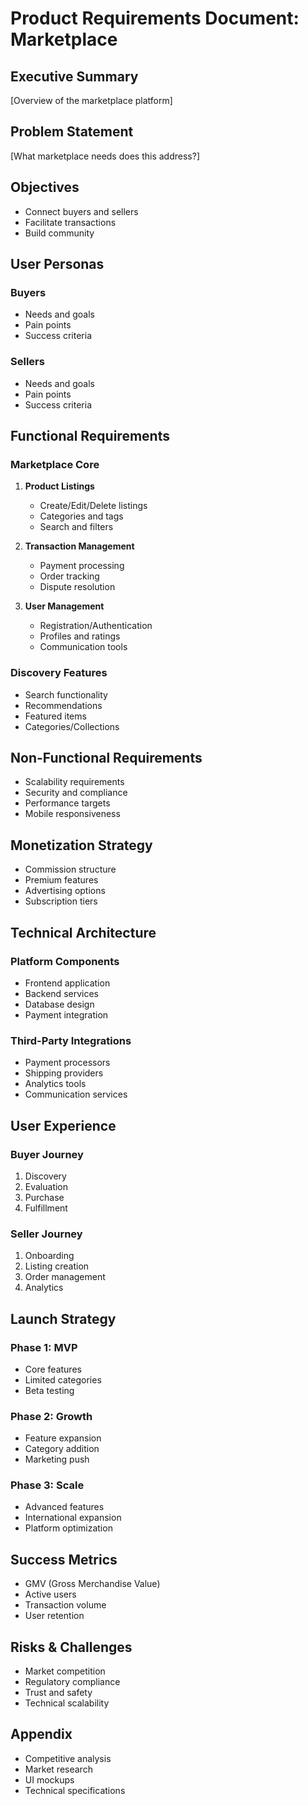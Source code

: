 # Product Requirements Document: Marketplace

## Executive Summary
[Overview of the marketplace platform]

## Problem Statement
[What marketplace needs does this address?]

## Objectives
- Connect buyers and sellers
- Facilitate transactions
- Build community

## User Personas
### Buyers
- Needs and goals
- Pain points
- Success criteria

### Sellers
- Needs and goals
- Pain points
- Success criteria

## Functional Requirements
### Marketplace Core
1. **Product Listings**
   - Create/Edit/Delete listings
   - Categories and tags
   - Search and filters

2. **Transaction Management**
   - Payment processing
   - Order tracking
   - Dispute resolution

3. **User Management**
   - Registration/Authentication
   - Profiles and ratings
   - Communication tools

### Discovery Features
- Search functionality
- Recommendations
- Featured items
- Categories/Collections

## Non-Functional Requirements
- Scalability requirements
- Security and compliance
- Performance targets
- Mobile responsiveness

## Monetization Strategy
- Commission structure
- Premium features
- Advertising options
- Subscription tiers

## Technical Architecture
### Platform Components
- Frontend application
- Backend services
- Database design
- Payment integration

### Third-Party Integrations
- Payment processors
- Shipping providers
- Analytics tools
- Communication services

## User Experience
### Buyer Journey
1. Discovery
2. Evaluation
3. Purchase
4. Fulfillment

### Seller Journey
1. Onboarding
2. Listing creation
3. Order management
4. Analytics

## Launch Strategy
### Phase 1: MVP
- Core features
- Limited categories
- Beta testing

### Phase 2: Growth
- Feature expansion
- Category addition
- Marketing push

### Phase 3: Scale
- Advanced features
- International expansion
- Platform optimization

## Success Metrics
- GMV (Gross Merchandise Value)
- Active users
- Transaction volume
- User retention

## Risks & Challenges
- Market competition
- Regulatory compliance
- Trust and safety
- Technical scalability

## Appendix
- Competitive analysis
- Market research
- UI mockups
- Technical specifications